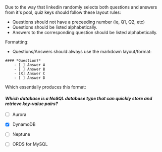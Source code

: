 Due to the way that linkedin randomly selects both questions and answers from it's pool, quiz keys should follow these layout rules:

- Questions should not have a preceeding number (ie, Q1, Q2, etc)
- Questions should be listed alphabetically.
- Answers to the corresponding question should be listed alphabetically.

Formatting:

- Questions/Answers should always use the markdown layout/format:

```
#### *Question?*
    - [ ] Answer A
    - [ ] Answer B
    - [X] Answer C
    - [ ] Answer D
```

Which essentially produces this format:

#### *Which database is a NoSQL database type that can quickly store and retrieve key-value pairs?*
- [ ] Aurora
- [X] DynamoDB
- [ ] Neptune
- [ ] ORDS for MySQL


